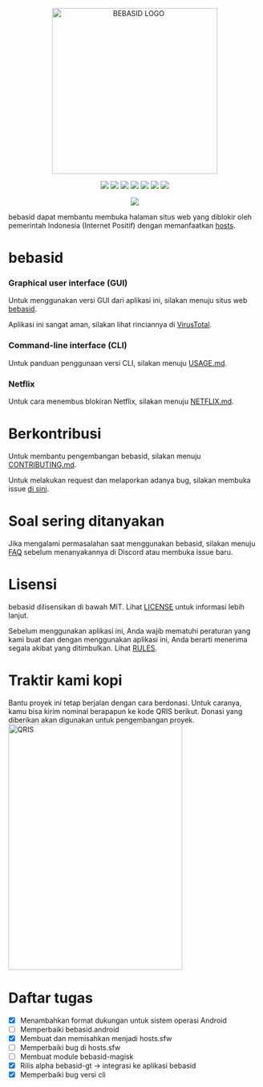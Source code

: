 <p align="center">
    <img src="https://github.com/bebasid/bebasid/blob/master/dev/resources/logo-black.png" alt="BEBASID LOGO" width="330">
</p>
<p align="center">
    <img src="https://img.shields.io/github/license/bebasid/bebasid.svg?style=flat-square">
    <img src="https://img.shields.io/github/stars/bebasid/bebasid.svg?style=flat-square">
    <img src="https://img.shields.io/github/forks/bebasid/bebasid.svg?style=flat-square">
    <img src="https://img.shields.io/github/issues-closed/bebasid/bebasid.svg?style=flat-square">
    <img src="https://img.shields.io/github/last-commit/bebasid/bebasid.svg?style=flat-square">
    <img src="https://img.shields.io/github/size/bebasid/bebasid/releases/hosts.svg?style=flat-square">
    <img src="https://img.shields.io/github/contributors/bebasid/bebasid?style=flat-square">
</p>

<p align="center">
    <a href="https://discord.gg/q7AAX3W"><img src="https://img.shields.io/discord/630415907021389825?label=Discord&style=for-the-badge"></a>
</p>

bebasid dapat membantu membuka halaman situs web yang diblokir oleh pemerintah Indonesia (Internet Positif) dengan memanfaatkan [hosts](https://en.wikipedia.org/wiki/Hosts_(file)). 

# bebasid

### Graphical user interface (GUI)

Untuk menggunakan versi GUI dari aplikasi ini, silakan menuju situs web [bebasid](https://bebasid.github.io).

Aplikasi ini sangat aman, silakan lihat rinciannya di [VirusTotal](https://www.virustotal.com/gui/file/86d99300c58942ce06f5e05f7cf4241f3fcf64f5737f5201e34934345ea56121/detection).

### Command-line interface (CLI)

Untuk panduan penggunaan versi CLI, silakan menuju [USAGE.md](https://github.com/bebasid/bebasid/blob/master/dev/readme/USAGE.md).

### Netflix
Untuk cara menembus blokiran Netflix, silakan menuju [NETFLIX.md](https://github.com/bebasid/bebasid/blob/master/dev/readme/NETFLIX.md).

# Berkontribusi

Untuk membantu pengembangan bebasid, silakan menuju [CONTRIBUTING.md](https://github.com/bebasid/bebasid/blob/master/CONTRIBUTING.md).

Untuk melakukan request dan melaporkan adanya bug, silakan membuka issue [di sini](https://github.com/bebasid/bebasid/issues/new/choose).

# Soal sering ditanyakan
Jika mengalami permasalahan saat menggunakan bebasid, silakan menuju [FAQ](https://github.com/bebasid/bebasid/blob/master/dev/readme/FAQ.md) sebelum menanyakannya di Discord atau membuka issue baru.

# Lisensi
bebasid dilisensikan di bawah MIT. Lihat [LICENSE](https://github.com/bebasid/bebasid/blob/master/LICENSE) untuk informasi lebih lanjut.

Sebelum menggunakan aplikasi ini, Anda wajib mematuhi peraturan yang kami buat dan dengan menggunakan aplikasi ini, Anda berarti menerima segala akibat yang ditimbulkan. Lihat [RULES](https://github.com/bebasid/bebasid/blob/master/dev/readme/RULES.md).

# Traktir kami kopi
Bantu proyek ini tetap berjalan dengan cara berdonasi. Untuk caranya, kamu bisa kirim nominal berapapun ke kode QRIS berikut. Donasi yang diberikan akan digunakan untuk pengembangan proyek.
<img src="https://raw.githubusercontent.com/bebasid/bebasid.github.io/master/resources/img/QR_SOTOPAKSALAM.jpg" alt="QRIS" width="347" height="489">


# Daftar tugas
- [X] Menambahkan format dukungan untuk sistem operasi Android
- [ ] Memperbaiki bebasid.android
- [X] Membuat dan memisahkan menjadi hosts.sfw
- [ ] Memperbaiki bug di hosts.sfw
- [ ] Membuat module bebasid-magisk
- [X] Rilis alpha bebasid-gt -> integrasi ke aplikasi bebasid
- [X] Memperbaiki bug versi cli
